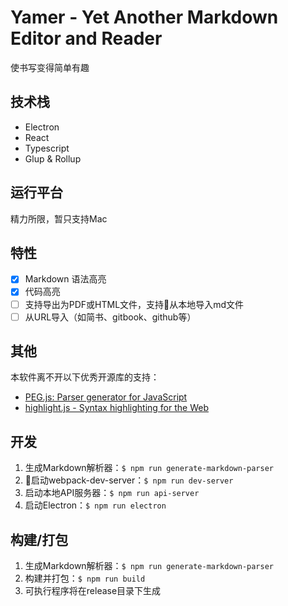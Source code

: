 # Yamer - Yet Another Markdown Editor and Reader
使书写变得简单有趣

## 技术栈
- Electron
- React
- Typescript
- Glup & Rollup

## 运行平台
精力所限，暂只支持Mac

## 特性
- [x] Markdown 语法高亮
- [x] 代码高亮
- [ ] 支持导出为PDF或HTML文件，支持从本地导入md文件
- [ ] 从URL导入（如简书、gitbook、github等）

## 其他
本软件离不开以下优秀开源库的支持：
- [PEG.js: Parser generator for JavaScript](http://pegjs.org/)
- [highlight.js - Syntax highlighting for the Web](https://highlightjs.org/)

## 开发
1. 生成Markdown解析器：`$ npm run generate-markdown-parser`
2. 启动webpack-dev-server：`$ npm run dev-server`
3. 启动本地API服务器：`$ npm run api-server`
4. 启动Electron：`$ npm run electron`

## 构建/打包
1. 生成Markdown解析器：`$ npm run generate-markdown-parser`
2. 构建并打包：`$ npm run build`
3. 可执行程序将在release目录下生成



